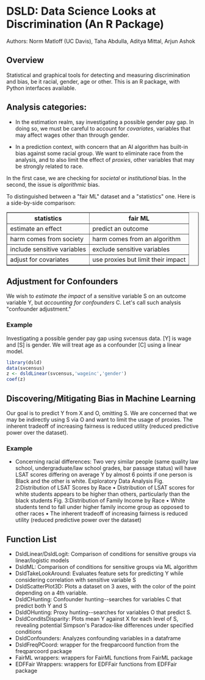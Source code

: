 
# DSLD: Data Science Looks at Discrimination (An R Package)

Authors: Norm Matloff (UC Davis), Taha Abdulla, Aditya Mittal, Arjun Ashok

## Overview

Statistical and graphical tools for detecting and measuring
discrimination and bias, be it racial, gender, age or other. 
This is an R package, with Python interfaces available.

## Analysis categories:

* In the estimation realm, say investigating a possible gender pay gap.
In doing so, we must be careful to account for *covariates*, variables
that may affect wages other than through gender.

* In a prediction context, with concern that an AI algorithm has built-in
bias against some racial group.  We want to eliminate race from the
analysis, and to also limit the effect of *proxies*, other variables
that may be strongly related to race.

In the first case, we are checking for *societal* or *institutional*
bias.  In the second, the issue is *algorithmic* bias.

To distinguished between a "fair ML" dataset and a "statistics" one. Here is a side-by-side comparison:

<table border="1">

   <tr>
   <th>statistics</th>
   <th>fair ML</th>
   </tr>

   <tr>
   <td>estimate an effect</td>
   <td>predict an outcome</td>
   </tr>

   <tr>
   <td>harm comes from society</td>
   <td>harm comes from an algorithm</td>
   </tr>

   <tr>
   <td>include sensitive variables</td>
   <td>exclude sensitive variables</td>
   </tr>

   <tr>
   <td>adjust for covariates</td>
   <td>use proxies but limit their impact</td>
   </tr>

</table>

## Adjustment for Confounders 

We wish to *estimate the impact* of a sensitive variable S on an outcome variable Y, but *accounting for confounders* C. Let's call such analysis "confounder adjustment."

### Example

Investigating a possible gender pay gap using svcensus data. [Y] is wage and [S] is gender. We will treat age as a confounder [C] using a linear model.

```R
library(dsld)
data(svcensus)
z <- dsldLinear(svcensus,'wageinc','gender')
coef(z)
```

## Discovering/Mitigating Bias in Machine Learning
Our goal is to predict Y from X and O, omitting S. We are concerned that we may be indirectly using S via O and want to limit the usage of proxies.
The inherent tradeoff of increasing fairness is reduced utility (reduced predictive power over the dataset).

### Example

- Concerning racial differences: Two very similar people (same quality law school, undergraduate/law school grades, bar passage
status) will have LSAT scores differing on average Y by almost 6 points if one person is Black and
the other is white.
Exploratory Data Analysis
Fig. 2:Distribution of LSAT Scores by Race
• Distribution of LSAT scores for white students
appears to be higher than others, particularly than the black students
Fig. 3:Distribution of Family Income by Race
• White students tend to fall under higher family
income group as opposed to other races
• The inherent tradeoff of increasing fairness is reduced utility (reduced predictive power over the dataset)

## Function List
- DsldLinear/DsldLogit: Comparison of conditions for sensitive groups via linear/logistic models
- DsldML: Comparison of conditions for sensitive groups via ML algorithm
- DsldTakeLookAround: Evaluates feature sets for predicting Y while considering correlation with sensitive variable S
- DsldScatterPlot3D: Plots a dataset on 3 axes, with the color of the point depending on a 4th variable.
- DsldCHunting: Confounder hunting--searches for variables C that predict both Y and S  
- DsldOHunting: Proxy hunting--searches for variables O that predict S.
- DsldConditsDisparity: Plots mean Y against X for each level of S, revealing potential Simpson's Paradox-like differences under specified conditions
- DsldConfounders: Analyzes confounding variables in a dataframe 
- DsldFreqPCoord:  wrapper for the freqparcoord function from the freqparcoord package
- FairML wrappers: wrappers for FairML functions from FairML package
- EDFFair Wrappers: wrappers for EDFFair functions from EDFFair package
